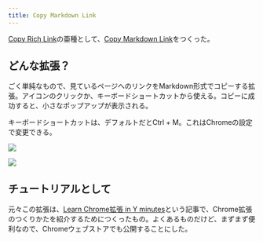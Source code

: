 ```yaml
---
title: Copy Markdown Link
---
```

[Copy Rich Link](https://chrome.google.com/webstore/detail/copy-rich-link/hikiamlgpdcabppakpmemaofmkgknpea)の亜種として、[Copy Markdown Link](https://chrome.google.com/webstore/detail/copy-markdown-link/gkceaaphhbeanfciglgpffnncfpipjpa)をつくった。

どんな拡張？
------

ごく単純なもので、見ているページへのリンクをMarkdown形式でコピーする拡張。アイコンのクリックか、キーボードショートカットから使える。コピーに成功すると、小さなポップアップが表示される。

キーボードショートカットは、デフォルトだとCtrl + M。これはChromeの設定で変更できる。

![](https://lh5.googleusercontent.com/tP6dODHoC0B19kImykXFSCmdCt2UeFjadhsEeWaqW4-EWeme5z9vWMNBsWj2ZD1Uh9JIHLAYvONI6qqvJu3IDE3u36oyJ9KWsoaQKAhQDsglkrOpRnjHffvIPQPGBieycdemV5qZY3P5WuyBxVMdF607Xuiu2Kj4RB27_QTcHWy73Cr7A4rIh-rF)

![](https://lh3.googleusercontent.com/5gzD-dHD4GU5C889zV3MEhdkKyIfr8ToYw4WnKrE_N8jE665pYmEp1xn6Qs8KsYXZeQAJtIzF7YQwot0yOsNrT5bj5nua7jNKPAP2eZu0lcv0wY4PlMvb72pw3N-sBafhy7hb1vkct3sS4DUnrphiRiUZ6Q2JfcyvklG4xIYObuIYFZSIuoJsg7P)

チュートリアルとして
----------

元々この拡張は、[Learn Chrome拡張 in Y minutes](https://r7kamura.com/articles/2022-05-18-learn-chrome-extention-in-y-minutes)という記事で、Chrome拡張のつくりかたを紹介するためにつくったもの。よくあるものだけど、まずまず便利なので、Chromeウェブストアでも公開することにした。
